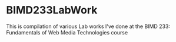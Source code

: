# BIMD233LabWork
This is compilation of various Lab works I've done at the BIMD 233: Fundamentals of Web Media Technologies course 
